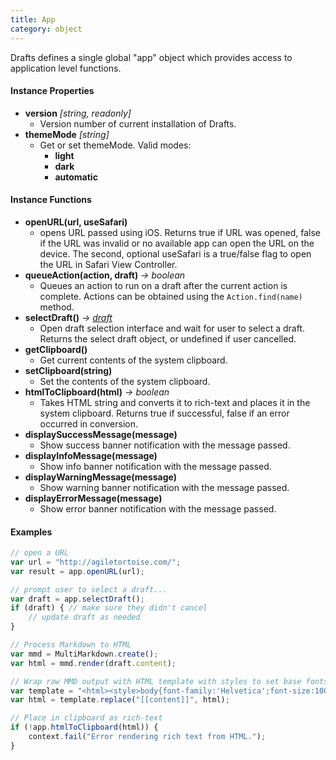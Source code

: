 ```yaml
---
title: App
category: object
---
```


Drafts defines a single global "app" object which provides access to application level functions.

#### Instance Properties

- **version** *[string, readonly]*
	- Version number of current installation of Drafts.
- **themeMode** *[string]*
	- Get or set themeMode. Valid modes:
		- **light**
		- **dark**
		- **automatic**

#### Instance Functions

- **openURL(url, useSafari)**
  - opens URL passed using iOS. Returns true if URL was opened, false if the URL was invalid or no available app can open the URL on the device. The second, optional useSafari is a true/false flag to open the URL in Safari View Controller.
- **queueAction(action, draft)** *-> boolean*
  - Queues an action to run on a draft after the current action is complete. Actions can be obtained using the `Action.find(name)` method.
- **selectDraft()** *-> [draft](./Draft)*
	- Open draft selection interface and wait for user to select a draft. Returns the select draft object, or undefined if user cancelled.
- **getClipboard()**
  - Get current contents of the system clipboard.
- **setClipboard(string)**
  - Set the contents of the system clipboard.
- **htmlToClipboard(html)** *-> boolean*
  - Takes HTML string and converts it to rich-text and places it in the system clipboard. Returns true if successful, false if an error occurred in conversion.
- **displaySuccessMessage(message)**
	- Show success banner notification with the message passed.
- **displayInfoMessage(message)**
	- Show info banner notification with the message passed.
- **displayWarningMessage(message)**
	- Show warning banner notification with the message passed.
- **displayErrorMessage(message)**
	- Show error banner notification with the message passed.

#### Examples

```javascript
// open a URL
var url = "http://agiletortoise.com/";
var result = app.openURL(url);
```

```javascript
// prompt user to select a draft...
var draft = app.selectDraft();
if (draft) { // make sure they didn't cancel
	// update draft as needed
}
```

```javascript
// Process Markdown to HTML
var mmd = MultiMarkdown.create();
var html = mmd.render(draft.content);

// Wrap raw MMD output with HTML template with styles to set base fonts.
var template = "<html><style>body{font-family:'Helvetica';font-size:100%;}</style><body>[[content]]</body></html>"
var html = template.replace("[[content]]", html);

// Place in clipboard as rich-text
if (!app.htmlToClipboard(html)) {
	context.fail("Error rendering rich text from HTML.");
}
```
